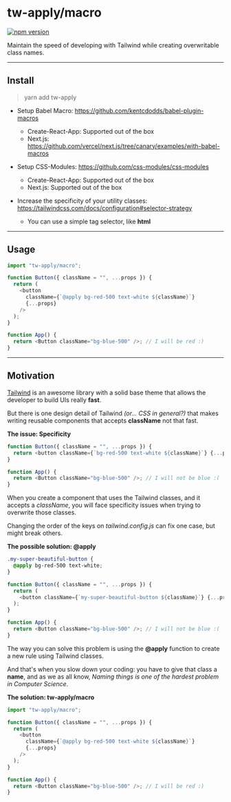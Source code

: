 # tw-apply/macro

[![npm version](https://badge.fury.io/js/tw-apply.svg)](https://badge.fury.io/js/tw-apply)

Maintain the speed of developing with Tailwind while creating overwritable class names.

---

## Install

> yarn add tw-apply

- Setup Babel Macro: https://github.com/kentcdodds/babel-plugin-macros

  - Create-React-App: Supported out of the box
  - Next.js: https://github.com/vercel/next.js/tree/canary/examples/with-babel-macros

- Setup CSS-Modules: https://github.com/css-modules/css-modules

  - Create-React-App: Supported out of the box
  - Next.js: Supported out of the box

- Increase the specificity of your utility classes: https://tailwindcss.com/docs/configuration#selector-strategy
  - You can use a simple tag selector, like **html**

---

## Usage

```typescript
import "tw-apply/macro";

function Button({ className = "", ...props }) {
  return (
    <button
      className={`@apply bg-red-500 text-white ${className}`}
      {...props}
    />
  );
}

function App() {
  return <Button className="bg-blue-500" />; // I will be red :)
}
```

---

## Motivation

[Tailwind](https://tailwindcss.com/) is an awesome library with a solid base theme that allows the developer to build UIs really **fast**.

But there is one design detail of Tailwind _(or... CSS in general?)_ that makes writing reusable components that accepts **className** not that fast.

**The issue: Specificity**

```typescript
function Button({ className = "", ...props }) {
  return <button className={`bg-red-500 text-white ${className}`} {...props} />;
}

function App() {
  return <Button className="bg-blue-500" />; // I will not be blue :(
}
```

When you create a component that uses the Tailwind classes, and it accepts a _className_, you will face specificity issues when trying to overwrite those classes.

Changing the order of the keys on _tailwind.config.js_ can fix one case, but might break others.

**The possible solution: @apply**

```css
.my-super-beautiful-button {
  @apply bg-red-500 text-white;
}
```

```typescript
function Button({ className = "", ...props }) {
  return (
    <button className={`my-super-beautiful-button ${className}`} {...props} />
  );
}

function App() {
  return <Button className="bg-blue-500" />; // I will not be blue :(
}
```

The way you can solve this problem is using the **@apply** function to create a new rule using Tailwind classes.

And that's when you slow down your coding: you have to give that class a **name**, and as we as all know, _Naming things is one of the hardest problem in Computer Science_.

**The solution: tw-apply/macro**

```typescript
import "tw-apply/macro";

function Button({ className = "", ...props }) {
  return (
    <button
      className={`@apply bg-red-500 text-white ${className}`}
      {...props}
    />
  );
}

function App() {
  return <Button className="bg-blue-500" />; // I will be red :)
}
```
